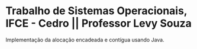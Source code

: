 # Trabalho de Sistemas Operacionais, IFCE - Cedro || Professor Levy Souza

Implementação da alocação encadeada e contígua usando Java.